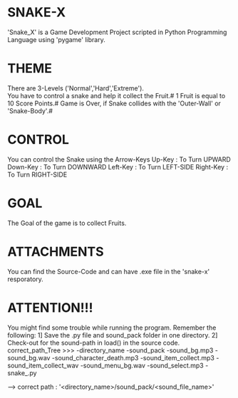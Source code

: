 # SNAKE-X
'Snake_X' is a Game Development Project scripted in Python Programming Language using 'pygame' library.

# THEME
There are 3-Levels ('Normal','Hard','Extreme').<br>
You have to control a snake and help it collect the Fruit.#
1 Fruit is equal to 10 Score Points.#
Game is Over, if Snake collides with the 'Outer-Wall' or 'Snake-Body'.#

# CONTROL
You can control the Snake using the Arrow-Keys
Up-Key    : To Turn UPWARD
Down-Key  : To Turn DOWNWARD
Left-Key  : To Turn LEFT-SIDE
Right-Key : To Turn RIGHT-SIDE

# GOAL
The Goal of the game is to collect Fruits.

# ATTACHMENTS
You can find the Source-Code and can have .exe file in the 'snake-x' resporatory.

# ATTENTION!!!
You might find some trouble while running the program. 
Remember the following:
1] Save the .py file and sound_pack folder in one directory.
2] Check-out for the sound-path in load() in the source code.
correct_path_Tree >>> 
-directory_name
  -sound_pack
    -sound_bg.mp3
    -sound_bg.wav
    -sound_character_death.mp3
    -sound_item_collect.mp3
    -sound_item_collect_wav
    -sound_menu_bg.wav
    -sound_select.mp3
  -snake_.py

--> correct path : '<directory_name>/sound_pack/<sound_file_name>'
